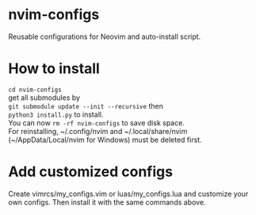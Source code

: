 # nvim-configs
Reusable configurations for Neovim and auto-install script.

# How to install  
`cd nvim-configs`  
get all submodules by  
`git submodule update --init --recursive`
then  
`python3 install.py` to install.  
You can now `rm -rf nvim-configs` to save disk space.  
For reinstalling, ~/.config/nvim and ~/.local/share/nvim (~/AppData/Local/nvim for Windows) must be deleted first.


# Add customized configs
Create vimrcs/my_configs.vim or luas/my_configs.lua and customize your own configs.
Then install it with the same commands above.

